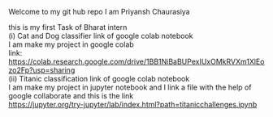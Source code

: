 Welcome to my git hub repo I am Priyansh Chaurasiya

this is my first Task of Bharat intern 
<br>(i) Cat and Dog classifier link of google colab notebook
<br>I am make my project in google colab
<br>link: https://colab.research.google.com/drive/1BB1NiBaBUPexIUxOMkRVXm1XlEozo2Fp?usp=sharing
<br>(ii) Titanic classification link of google colab notebook
<br>I am make my project in jupyter notebook and I link a file with the help of google collaborate and this is the link
<br>https://jupyter.org/try-jupyter/lab/index.html?path=titanicchallenges.ipynb
